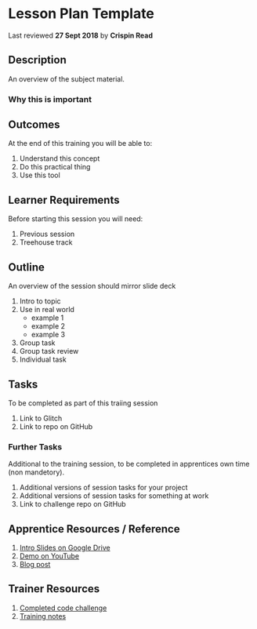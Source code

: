 # Lesson Plan Template
Last reviewed **27 Sept 2018** by **Crispin Read**

## Description
An overview of the subject material.
### Why this is important


## Outcomes

At the end of this training you will be able to:
  1. Understand this concept
  1. Do this practical thing
  1. Use this tool

## Learner Requirements
Before starting this session you will need:
  1. Previous session
  1. Treehouse track

## Outline
An overview of the session should mirror slide deck
  1. Intro to topic
  1. Use in real world
      - example 1
      - example 2
      - example 3
  1. Group task
  1. Group task review
  1. Individual task

## Tasks
To be completed as part of this traiing session
  1. Link to Glitch 
  1. Link to repo on GitHub

### Further Tasks
Additional to the training session, to be completed in apprentices own time (non mandetory).
  1. Additional versions of session tasks for your project
  1. Additional versions of session tasks for something at work
  1. Link to challenge repo on GitHub

## Apprentice Resources / Reference

  1. [Intro Slides on Google Drive](#)
  1. [Demo on YouTube](#)
  1. [Blog post](#)
  
## Trainer Resources

  1. [Completed code challenge](#)
  1. [Training notes](#)
  
